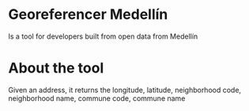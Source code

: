 # Georeferencer Medellín  
Is a tool for developers built from open data from Medellín

# About the tool  
Given an address, it returns the longitude, latitude, neighborhood code, neighborhood name, commune code, commune name